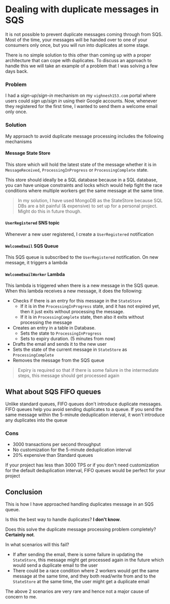 # Dealing with duplicate messages in SQS

It is not possible to prevent duplicate messages coming through from SQS. Most of the time, your messages will be handed
over to one of your consumers only once, but you will run into duplicates at some stage.

There is no simple solution to this other than coming up with a proper architecture that can cope with duplicates. To
discuss an approach to handle this we will take an example of a problem that I was solving a few days back.

### Problem

I had a _sign-up_/_sign-in_ mechanism on my `vighnesh153.com` portal where users could _sign up_/_sign in_ using their
Google accounts. Now, whenever they registered for the first time, I wanted to send them a welcome email only once.

### Solution

My approach to avoid duplicate message processing includes the following mechanisms

#### Message State Store

This store which will hold the latest state of the message whether it is in `MessageReceived`, `ProcessingInProgress` or
`ProcessingComplete` state.

This store should ideally be a SQL database because in a SQL database, you can have unique constraints and locks which
would help fight the race conditions where multiple workers get the same message at the same time.

> In my solution, I have used MongoDB as the StateStore because SQL DBs are a bit painful (& expensive) to set up for a
> personal project. Might do this in future though.

#### `UserRegistered` SNS topic

Whenever a new user registered, I create a `UserRegistered` notification

#### `WelcomeEmail` SQS Queue

This SQS queue is subscribed to the `UserRegistered` notification. On new message, it triggers a lambda

#### `WelcomeEmailWorker` Lambda

This lambda is triggered when there is a new message in the SQS queue. When this lambda receives a new message, it does
the following:

- Checks if there is an entry for this message in the `StateStore`
  - If it is in the `ProcessingInProgress` state, and it has not expired yet, then it just exits without processing the
    message.
  - If it is in `ProcessingComplete` state, then also it exits without processing the message
- Creates an entry in a table in Database.
  - Sets the state to `ProcessingInProgress`
  - Sets to expiry duration. (5 minutes from now)
- Drafts the email and sends it to the new user
- Sets the state of the current message in `StateStore` as `ProcessingComplete`
- Removes the message from the SQS queue

> Expiry is required so that if there is some failure in the intermediate steps, this message should get processed again

## What about SQS FIFO queues

Unlike standard queues, FIFO queues don't introduce duplicate messages. FIFO queues help you avoid sending duplicates to
a queue. If you send the same message within the 5-minute deduplication interval, it won't introduce any duplicates into
the queue

### Cons

- 3000 transactions per second throughput
- No customization for the 5-minute deduplication interval
- 20% expensive than Standard queues

If your project has less than 3000 TPS or if you don't need customization for the default deduplication interval, FIFO
queues would be perfect for your project

## Conclusion

This is how I have approached handling duplicates message in an SQS queue.

Is this the best way to handle duplicates? **I don't know**.

Does this solve the duplicate message processing problem completely? **Certainly not**.

In what scenarios will this fail?

- If after sending the email, there is some failure in updating the `StateStore`, this message might get processed again
  in the future which would send a duplicate email to the user
- There could be a race condition where 2 workers would get the same message at the same time, and they both read/write
  from and to the `StateStore` at the same time, the user might get a duplicate email

The above 2 scenarios are very rare and hence not a major cause of concern to me.
